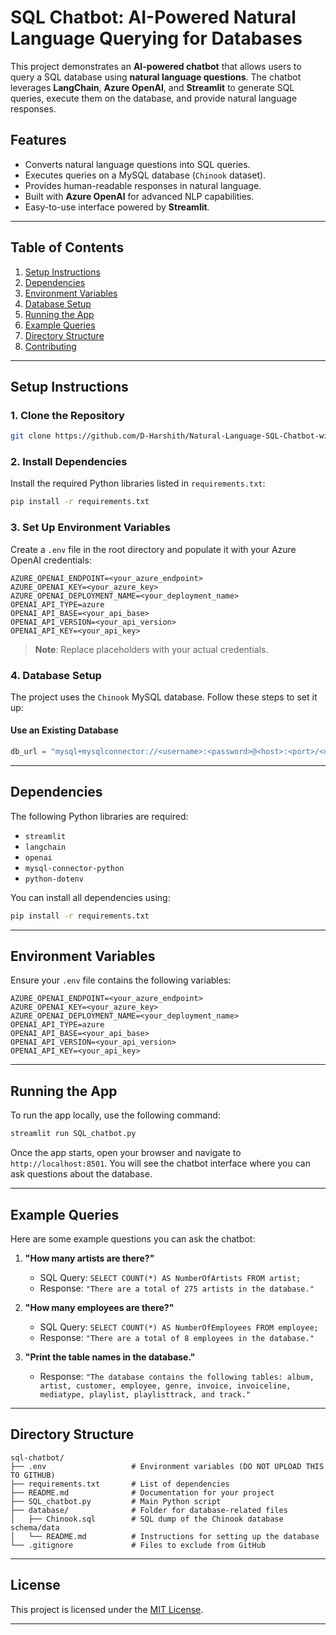 
# SQL Chatbot: AI-Powered Natural Language Querying for Databases

This project demonstrates an **AI-powered chatbot** that allows users to query a SQL database using **natural language questions**. The chatbot leverages **LangChain**, **Azure OpenAI**, and **Streamlit** to generate SQL queries, execute them on the database, and provide natural language responses.

## Features
- Converts natural language questions into SQL queries.
- Executes queries on a MySQL database (`Chinook` dataset).
- Provides human-readable responses in natural language.
- Built with **Azure OpenAI** for advanced NLP capabilities.
- Easy-to-use interface powered by **Streamlit**.

---

## Table of Contents
1. [Setup Instructions](#setup-instructions)
2. [Dependencies](#dependencies)
3. [Environment Variables](#environment-variables)
4. [Database Setup](#database-setup)
5. [Running the App](#running-the-app)
6. [Example Queries](#example-queries)
7. [Directory Structure](#directory-structure)
8. [Contributing](#contributing)

---

## Setup Instructions

### 1. Clone the Repository
```bash
git clone https://github.com/D-Harshith/Natural-Language-SQL-Chatbot-with-LangChain.git
```

### 2. Install Dependencies
Install the required Python libraries listed in `requirements.txt`:
```bash
pip install -r requirements.txt
```

### 3. Set Up Environment Variables
Create a `.env` file in the root directory and populate it with your Azure OpenAI credentials:
```plaintext
AZURE_OPENAI_ENDPOINT=<your_azure_endpoint>
AZURE_OPENAI_KEY=<your_azure_key>
AZURE_OPENAI_DEPLOYMENT_NAME=<your_deployment_name>
OPENAI_API_TYPE=azure
OPENAI_API_BASE=<your_api_base>
OPENAI_API_VERSION=<your_api_version>
OPENAI_API_KEY=<your_api_key>
```

> **Note**: Replace placeholders with your actual credentials.

### 4. Database Setup
The project uses the `Chinook` MySQL database. Follow these steps to set it up:

#### Use an Existing Database
```python
db_url = "mysql+mysqlconnector://<username>:<password>@<host>:<port>/<database>"
```

---

## Dependencies
The following Python libraries are required:
- `streamlit`
- `langchain`
- `openai`
- `mysql-connector-python`
- `python-dotenv`

You can install all dependencies using:
```bash
pip install -r requirements.txt
```

---

## Environment Variables
Ensure your `.env` file contains the following variables:
```plaintext
AZURE_OPENAI_ENDPOINT=<your_azure_endpoint>
AZURE_OPENAI_KEY=<your_azure_key>
AZURE_OPENAI_DEPLOYMENT_NAME=<your_deployment_name>
OPENAI_API_TYPE=azure
OPENAI_API_BASE=<your_api_base>
OPENAI_API_VERSION=<your_api_version>
OPENAI_API_KEY=<your_api_key>
```

---

## Running the App
To run the app locally, use the following command:
```bash
streamlit run SQL_chatbot.py
```

Once the app starts, open your browser and navigate to `http://localhost:8501`. You will see the chatbot interface where you can ask questions about the database.

---

## Example Queries
Here are some example questions you can ask the chatbot:

1. **"How many artists are there?"**
   - SQL Query: `SELECT COUNT(*) AS NumberOfArtists FROM artist;`
   - Response: `"There are a total of 275 artists in the database."`

2. **"How many employees are there?"**
   - SQL Query: `SELECT COUNT(*) AS NumberOfEmployees FROM employee;`
   - Response: `"There are a total of 8 employees in the database."`

3. **"Print the table names in the database."**
   - Response: `"The database contains the following tables: album, artist, customer, employee, genre, invoice, invoiceline, mediatype, playlist, playlisttrack, and track."`

---

## Directory Structure
```
sql-chatbot/
├── .env                   # Environment variables (DO NOT UPLOAD THIS TO GITHUB)
├── requirements.txt       # List of dependencies
├── README.md              # Documentation for your project
├── SQL_chatbot.py         # Main Python script
├── database/              # Folder for database-related files
│   ├── Chinook.sql        # SQL dump of the Chinook database schema/data
│   └── README.md          # Instructions for setting up the database
└── .gitignore             # Files to exclude from GitHub
```

---

## License
This project is licensed under the [MIT License](LICENSE).

---
